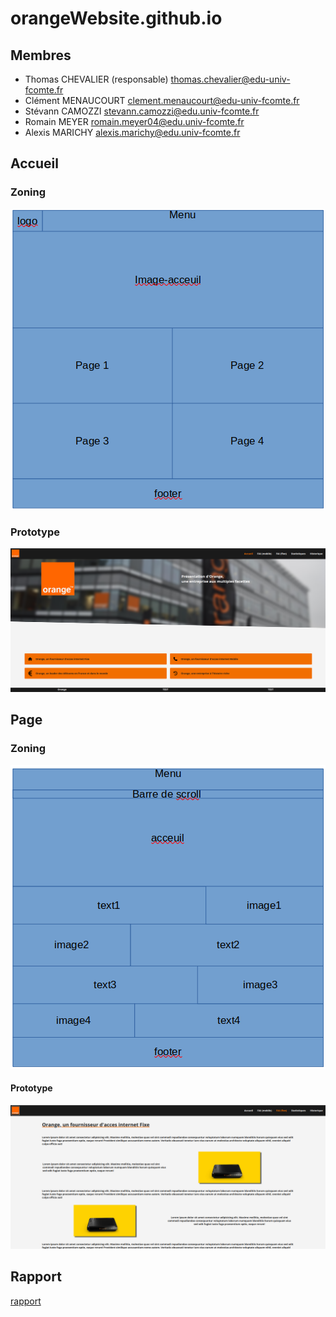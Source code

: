 # orangeWebsite.github.io 

## Membres

- Thomas CHEVALIER (responsable) <thomas.chevalier@edu-univ-fcomte.fr>
- Clément MENAUCOURT <clement.menaucourt@edu-univ-fcomte.fr>
- Stévann CAMOZZI <stevann.camozzi@edu.univ-fcomte.fr>
- Romain MEYER <romain.meyer04@edu.univ-fcomte.fr>
- Alexis MARICHY <alexis.marichy@edu.univ-fcomte.fr>


## Accueil
### Zoning

![écran zoning](doc/ecran_accueil_zoning.png)

### Prototype
![écran de prototype](doc/ecran_accueil_prototype.png)



## Page

### Zoning
![écran de zoning](doc/ecran_page_zoning.png)

#### Prototype
![écran prototype](doc/ecran_page_prototype.png)

## Rapport

[rapport](doc/Rapport_groupe15.pdf)
